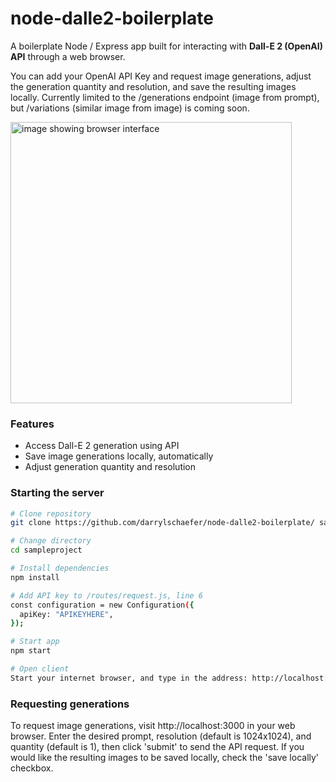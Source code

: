 # node-dalle2-boilerplate

A boilerplate Node / Express app built for interacting with <b>Dall-E 2 (OpenAI) API</b> through a web browser.

You can add your OpenAI API Key and request image generations, adjust the generation quantity and resolution, and save the resulting images locally. Currently limited to the /generations endpoint (image from prompt), but /variations (similar image from image) is coming soon.

<img src="https://user-images.githubusercontent.com/119073511/210887185-202d88f5-f25e-4d91-91b0-cc5f6b3bd1bf.png" width="450" title="image showing browser interface">


<h3>Features</h3>
<ul>
<li>Access Dall-E 2 generation using API</li>
<li>Save image generations locally, automatically</li>
<li>Adjust generation quantity and resolution</li>
</ul>

<h3>Starting the server</h3>

```bash
# Clone repository
git clone https://github.com/darrylschaefer/node-dalle2-boilerplate/ sampleproject

# Change directory
cd sampleproject

# Install dependencies
npm install

# Add API key to /routes/request.js, line 6
const configuration = new Configuration({
  apiKey: "APIKEYHERE",
});

# Start app
npm start

# Open client
Start your internet browser, and type in the address: http://localhost:3000
```

<h3>Requesting generations</h3>

To request image generations, visit http://localhost:3000 in your web browser. Enter the desired prompt, resolution (default is 1024x1024), and quantity (default is 1), then click 'submit' to send the API request. If you would like the resulting images to be saved locally, check the 'save locally' checkbox.